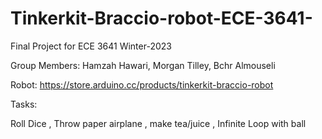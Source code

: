 # Tinkerkit-Braccio-robot-ECE-3641-
Final Project for ECE 3641 Winter-2023


Group Members: Hamzah Hawari, Morgan Tilley, Bchr Almouseli


Robot: https://store.arduino.cc/products/tinkerkit-braccio-robot




Tasks:

Roll Dice
, Throw paper airplane
, make tea/juice
, Infinite Loop with ball

